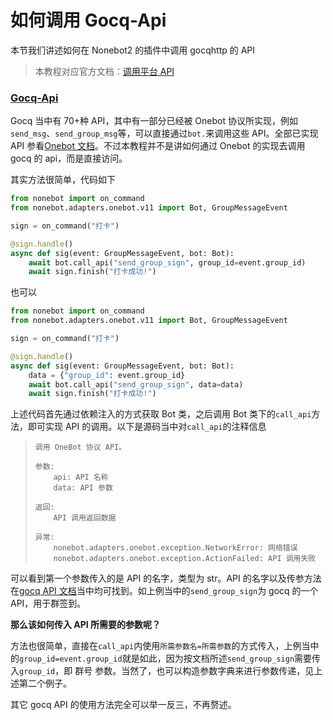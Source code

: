 # 如何调用 Gocq-Api

本节我们讲述如何在 Nonebot2 的插件中调用 gocqhttp 的 API

> 本教程对应官方文档：[调用平台 API](https://v2.nonebot.dev/docs/appendices/api-calling#%E8%B0%83%E7%94%A8%E5%B9%B3%E5%8F%B0-api)

### [Gocq-Api](https://docs.go-cqhttp.org/api/#%E5%9F%BA%E7%A1%80%E4%BC%A0%E8%BE%93)

Gocq 当中有 70+种 API，其中有一部分已经被 Onebot 协议所实现，例如`send_msg`、`send_group_msg`等，可以直接通过`bot.`来调用这些 API。全部已实现 API 参看[Onebot 文档](https://github.com/botuniverse/onebot-11/blob/master/api/public.md)。不过本教程并不是讲如何通过 Onebot 的实现去调用 gocq 的 api，而是直接访问。

其实方法很简单，代码如下

```python
from nonebot import on_command
from nonebot.adapters.onebot.v11 import Bot, GroupMessageEvent

sign = on_command("打卡")

@sign.handle()
async def sig(event: GroupMessageEvent, bot: Bot):
    await bot.call_api("send_group_sign", group_id=event.group_id)
    await sign.finish("打卡成功!")
```

也可以

```python
from nonebot import on_command
from nonebot.adapters.onebot.v11 import Bot, GroupMessageEvent

sign = on_command("打卡")

@sign.handle()
async def sig(event: GroupMessageEvent, bot: Bot):
    data = {"group_id": event.group_id}
    await bot.call_api("send_group_sign", data=data)
    await sign.finish("打卡成功!")
```

上述代码首先通过依赖注入的方式获取 Bot 类，之后调用 Bot 类下的`call_api`方法，即可实现 API 的调用。以下是源码当中对`call_api`的注释信息

> ```
> 调用 OneBot 协议 API。
>
> 参数:
>     api: API 名称
>     data: API 参数
>
> 返回:
>     API 调用返回数据
>
> 异常:
>     nonebot.adapters.onebot.exception.NetworkError: 网络错误
>     nonebot.adapters.onebot.exception.ActionFailed: API 调用失败
> ```

可以看到第一个参数传入的是 API 的名字，类型为 str。API 的名字以及传参方法在[gocq API 文档](https://docs.go-cqhttp.org/api/#%E5%8F%91%E9%80%81%E7%A7%81%E8%81%8A%E6%B6%88%E6%81%AF)当中均可找到。如上例当中的`send_group_sign`为 gocq 的一个 API，用于群签到。

**那么该如何传入 API 所需要的参数呢？**

方法也很简单，直接在`call_api`内使用`所需参数名=所需参数`的方式传入，上例当中的`group_id=event.group_id`就是如此，因为按文档所述`send_group_sign`需要传入`group_id`，即 群号 参数。当然了，也可以构造参数字典来进行参数传递，见上述第二个例子。

其它 gocq API 的使用方法完全可以举一反三，不再赘述。
